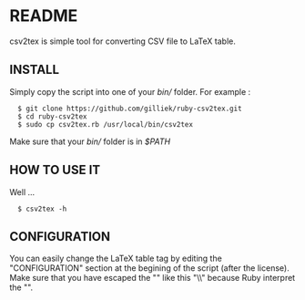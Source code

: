 README
======

csv2tex is simple tool for converting CSV file to LaTeX table.

INSTALL
-------

Simply copy the script into one of your *bin/* folder. For example :

      $ git clone https://github.com/gilliek/ruby-csv2tex.git
      $ cd ruby-csv2tex
      $ sudo cp csv2tex.rb /usr/local/bin/csv2tex

Make sure that your *bin/* folder is in *$PATH*

HOW TO USE IT
-------------

Well ...

      $ csv2tex -h

CONFIGURATION
-------------

You can easily change the LaTeX table tag by editing the "CONFIGURATION" 
section at the begining of the script (after the license). Make sure that 
you have escaped the "\" like this "\\\\" because Ruby interpret the "\".
